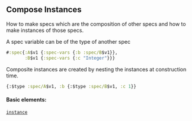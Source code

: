## Compose Instances

How to make specs which are the composition of other specs and how to make instances of those specs.

A spec variable can be of the type of another spec

```clojure
#:spec{:A$v1 {:spec-vars {:b :spec/B$v1}},
       :B$v1 {:spec-vars {:c "Integer"}}}
```

Composite instances are created by nesting the instances at construction time.

```clojure
{:$type :spec/A$v1, :b {:$type :spec/B$v1, :c 1}}
```

#### Basic elements:

[`instance`](../halite-basic-syntax-reference.md#instance)

